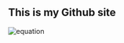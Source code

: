 ## This is my Github site


![equation](https://latex.codecogs.com/gif.latex?\sum&space;\left&space;(&space;x^{a}&space;\right&space;))
